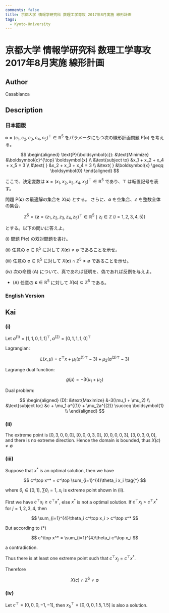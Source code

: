 ```yaml
---
comments: false
title: 京都大学 情報学研究科 数理工学専攻 2017年8月実施 線形計画
tags:
  - Kyoto-University
---
```

# 京都大学 情報学研究科 数理工学専攻 2017年8月実施 線形計画

## **Author**
Casablanca

## **Description**
### 日本語版
$\boldsymbol{c} = (c_1, c_2, c_3, c_4, c_5)^{\top} \in \mathbb{R}^5$ をパラメータにもつ次の線形計画問題 $\text{P}(\boldsymbol{c})$ を考える。

$$
\begin{aligned}
\text{P}(\boldsymbol{c}): &\text{Minimize} &\boldsymbol{c}^{\top} \boldsymbol{x} \\
&\text{subject to} &x_1 + x_2 + x_4 + x_5 = 3 \\
&\text{ } &x_2 + x_3 + x_4 = 3 \\
&\text{ } &\boldsymbol{x} \geqq \boldsymbol{0}
\end{aligned}
$$

ここで、決定変数は $\boldsymbol{x} = (x_1, x_2, x_3, x_4, x_5)^\top \in \mathbb{R}^5$ であり、$\top$ は転置記号を表す。

問題 $\text{P}(\boldsymbol{c})$ の最適解の集合を $X(\boldsymbol{c})$ とする。
さらに、$\emptyset$ を空集合、$\mathbb{Z}$ を整数全体の集合、

$$
\mathbb{Z}^5 = \{ \boldsymbol{z} = (z_1, z_2, z_3, z_4, z_5)^{\top} \in \mathbb{R}^5 \mid z_i \in \mathbb{Z} \ (i = 1, 2, 3, 4, 5) \}
$$

とする。以下の問いに答えよ。

(i) 問題 $\text{P}(\boldsymbol{c})$ の双対問題を書け。

(ii) 任意の $\boldsymbol{c} \in \mathbb{R}^5$ に対して $X(\boldsymbol{c}) \neq \emptyset$ であることを示せ。

(iii) 任意の $\boldsymbol{c} \in \mathbb{R}^5$ に対して $X(\boldsymbol{c}) \cap \mathbb{Z}^5 \neq \emptyset$ であることを示せ。

(iv) 次の命題 (A) について、真であれば証明を、偽であれば反例を与えよ。

- (A) 任意の $\boldsymbol{c} \in \mathbb{R}^5$ に対して $X(\boldsymbol{c}) \subseteq \mathbb{Z}^5$ である。

### English Version

## **Kai**
### (i)
Let $a^{(1)} = [1,1,0,1,1]^\top, a^{(2)} = [0,1,1,1,0]^\top$

Lagrangian:

$$
L(x,\mu) = c^\top x + \mu_1 (a^{(1)\top}-3) + \mu_2(a^{(2)\top} - 3)
$$

Lagrange dual function:

$$
g(\mu) = -3(\mu_1 + \mu_2)
$$

Dual problem:

$$
\begin{aligned}
(D): &\text{Maximize} &-3(\mu_1 + \mu_2) \\
&\text{subject to:} &c + \mu_1 a^{(1)} + \mu_2a^{(2)} \succeq \boldsymbol{1} \\
\end{aligned}
$$

### (ii)
The extreme point is $[0,3,0,0,0]$, $[0,0,0,3,0]$, $[0,0,0,0,3]$, $[3,0,3,0,0]$, and there is no extreme direction.
Hence the domain is bounded, thus $X(c) \neq \emptyset$

### (iii)
Suppose that $x^*$ is an optimal solution, then we have

$$
c^\top x^* = c^\top \sum_{i=1}^{4}\theta_i x_i \tag{*}
$$

where $\theta_i \in [0,1]$, $\sum \theta_i = 1$, $x_i$ is extreme point shown in (ii).

First we have $c^\top x_i \geq c^\top x^*$, else $x^*$ is not a optimal solution.
If $c^\top x_j > c^\top x^*$ for $j =1,2,3,4$, then

$$
\sum_{i=1}^{4}\theta_i c^\top x_i > c^\top x^*
$$ 

But according to $(*)$

$$
c^\top x^* = \sum_{i=1}^{4}\theta_i c^\top x_i
$$

a contradiction.

Thus there is at least one extreme point such that $c^\top x_j = c^\top x^*$.

Therefore

$$
X(c)\cap \mathbb{Z}^5 \neq \emptyset
$$

### (iv)
Let $c^\top = [0,0,0,-1,-1]$, then $x_5^\top = [0,0,0,1.5,1.5]$ is also a solution.
